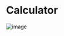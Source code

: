# Calculator


![image](https://github.com/vikaslohar21/Calculator/assets/98016883/49b0810c-9a4e-4a4e-9e8e-7b1e6874c4c1)
